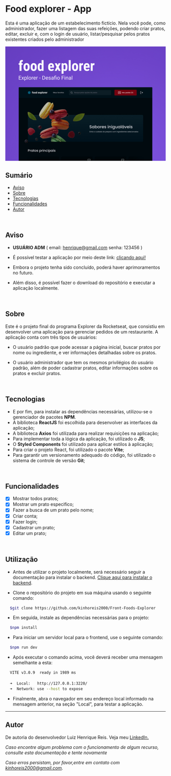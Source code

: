 #  Food explorer - App

Esta é uma aplicação de um estabelecimento fictício. Nela você pode, como administrador, fazer uma listagem das suas refeições, podendo criar pratos, editar, excluir e, com o login de usuário, listar/pesquisar pelos pratos existentes criados pelo administrador

<div align="center">
    <img src="./public/cover.jpg" alt="Capa do projeto">
</div>

## Sumário

- [Aviso](#aviso)
- [Sobre](#sobre)
- [Tecnologias](#tecnologias)
- [Funcionalidades](#funcionalidades)
- [Autor](#nerd_face-autor)

</br>


##  Aviso

- **USUÁRIO ADM** (
  email: henrique@gmail.com
  senha: 123456
)
- É possível testar a aplicação por meio deste link: [clicando aqui!](https://foods-explorer.netlify.app)

- Embora o projeto tenha sido concluído, poderá haver aprimoramentos no futuro.

- Além disso, é possível fazer o download do repositório e executar a aplicação localmente.


</br>

## Sobre

Este é o projeto final do programa Explorer da Rocketseat, que consistiu em desenvolver uma aplicação para gerenciar pedidos de um restaurante. A aplicação conta com três tipos de usuários:

- O usuário padrão que pode acessar a página inicial, buscar pratos por nome ou ingrediente, e ver informações detalhadas sobre os pratos.

- O usuário administrador que tem os mesmos privilégios do usuário padrão, além de poder cadastrar pratos, editar informações sobre os pratos e excluir pratos.

</br>

## Tecnologias

- E por fim, para instalar as dependências necessárias, utilizou-se o gerenciador de pacotes **NPM**.
- A biblioteca **ReactJS** foi escolhida para desenvolver as interfaces da aplicação;
- A biblioteca **Axios** foi utilizada para realizar requisições na aplicação;
- Para implementar toda a lógica da aplicação, foi utilizado o **JS**;
- O **Styled Components** foi utilizado para aplicar estilos à aplicação;
- Para criar o projeto React, foi utilizado o pacote **Vite**;
- Para garantir um versionamento adequado do código, foi utilizado o sistema de controle de versão **Git**;

</br>

## Funcionalidades

- [x] Mostrar todos pratos;
- [x] Mostrar um prato especifico;
- [x] Fazer a busca de um prato pelo nome;
- [x] Criar conta;
- [x] Fazer login;
- [x] Cadastrar um prato;
- [x] Editar um prato;

</br>

##  Utilização

- Antes de utilizar o projeto localmente, será necessário seguir a documentação para instalar o backend. [Clique aqui para instalar o backend](https://github.com/kinhoreis2000/BACK-END-FOODS-EXPLORER).

- Clone o repositório do projeto em sua máquina usando o seguinte comando:

```bash
  $git clone https://github.com/kinhoreis2000/Front-Foods-Explorer
```


- Em seguida, instale as dependências necessárias para o projeto:

```bash
  $npm install
```


- Para iniciar um servidor local para o frontend, use o seguinte comando:

```bash
  $npm run dev
```

- Após executar o comando acima, você deverá receber uma mensagem semelhante a esta:

```bash
  VITE v3.0.9  ready in 1989 ms

  ➜  Local:   http://127.0.0.1:3220/
  ➜  Network: use --host to expose
```

- Finalmente, abra o navegador em seu endereço local informado na mensagem anterior, na seção "Local", para testar a aplicação.

---

##  Autor

De autoria do desenvolvedor Luiz Henrique Reis. Veja meu [LinkedIn.](https://www.linkedin.com/in/luiz-henrique-reis-do-nascimento-8624b9161/)


_Caso encontre algum problema com o funcionamento de algum recurso, consulte esta documentação e tente novamente_

_Caso erros persistam, por favor,entre em contato com [kinhoreis2000@gmail.com](mailto:kinhoreis2000@gmail.com)._

